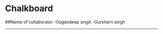 # Chalkboard
##Name of collaborator
-Gagandeep singh 
-Gursharn singh
__________________________________________________________________________________________________________
